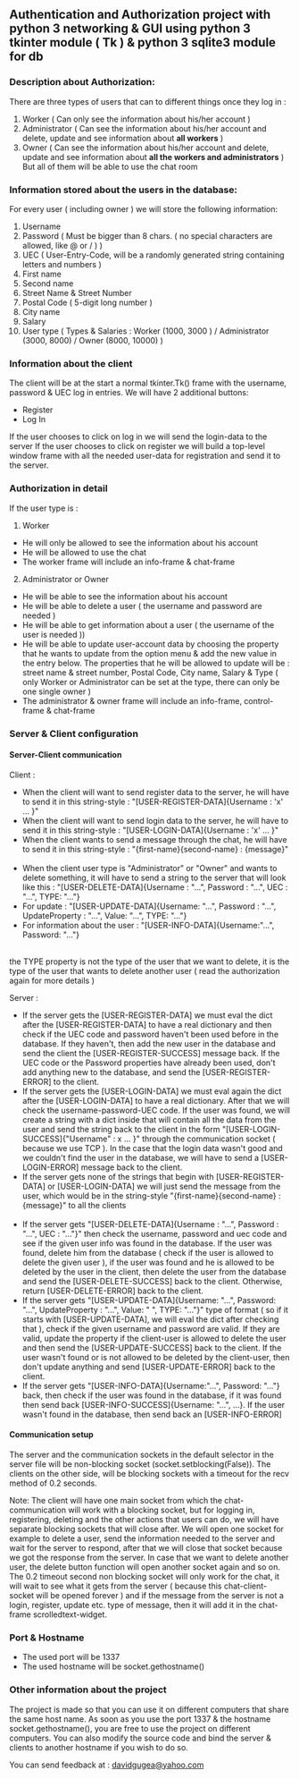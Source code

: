 ## Authentication and Authorization project with python 3 networking & GUI using python 3 tkinter module ( Tk ) & python 3 sqlite3 module for db
### Description about Authorization:
There are three types of users that can to different things once they log in :
1. Worker ( Can only see the information about his/her account ) 
2. Administrator ( Can see the information about his/her account and delete, update and see information about **all workers** )
3. Owner ( Can see the information about his/her account and delete, update and see information about **all the workers and administrators** ) 
But all of them will be able to use the chat room

### Information stored about the users in the database:
For every user ( including owner ) we will store the following information:
1. Username
2. Password ( Must be bigger than 8 chars. ( no special characters are allowed, like @ or / ) ) 
3. UEC ( User-Entry-Code, will be a randomly generated string containing letters and numbers )
4. First name
5. Second name
6. Street Name & Street Number
7. Postal Code ( 5-digit long number )
8. City name
9. Salary
10. User type ( Types & Salaries : Worker (1000, 3000 ) / Administrator (3000, 8000) / Owner (8000, 10000) )

### Information about the client
The client will be at the start a normal tkinter.Tk() frame with the username, password & UEC log in entries. We will have 2 additional buttons:

- Register
- Log In 

If the user chooses to click on log in we will send the login-data to the server
If the user chooses to click on register we will build a top-level window frame with all the needed user-data for registration and send it to the server.

### Authorization in detail
If the user type is :
1. Worker
- He will only be allowed to see the information about his account 
- He will be allowed to use the chat
- The worker frame will include an info-frame & chat-frame

2. Administrator or Owner
- He will be able to see the information about his account 
- He will be able to delete a user ( the username and password are needed )
- He will be able to get information about a user ( the username of the user is needed ))
- He will be able to update user-account data by choosing the property that he wants to update from the option menu & add the new value in the entry below. The properties that he will be allowed to update will be : street name & street number, Postal Code, City name, Salary & Type ( only Worker or Administrator can be set at the type, there can only be one single owner )
- The administrator & owner frame will include an info-frame, control-frame & chat-frame

### Server & Client configuration
#### Server-Client communication
Client :
- When the client will want to send register data to the server, he will have to send it in this string-style : "[USER-REGISTER-DATA]{Username : 'x' ... }"
- When the client will want to send login data to the server, he will have to send it in this string-style : "[USER-LOGIN-DATA]{Username : 'x' ... }"
- When the client wants to send a message through the chat, he will have to send it in this string-style : "{first-name}{second-name} : {message}"
<br><br>
- When the client user type is "Administrator" or "Owner" and wants to delete something, it will have to send a string to the server that will look like this : "[USER-DELETE-DATA]{Username : "...", Password : "...", UEC : "...", TYPE: "..."} 
- For update : "[USER-UPDATE-DATA]{Username: "...", Password : "...", UpdateProperty : "...", Value: "...", TYPE: "..."}
- For information about the user : "[USER-INFO-DATA]{Username:"...", Password: "..."}

<br>
the TYPE property is not the type of the user that we want to delete, it is the type of the user that wants to delete another user ( read the authorization again for more details )

Server : 
- If the server gets the [USER-REGISTER-DATA] we must eval the dict after the [USER-REGISTER-DATA] to have a real dictionary and then check if the UEC code and password haven't been used before in the database. If they haven't, then add the new user in the database and send the client the [USER-REGISTER-SUCCESS] message back. If the UEC code or the Password properties have already been used, don't add anything new to the database, and send the [USER-REGISTER-ERROR] to the client.
- If the server gets the [USER-LOGIN-DATA] we must eval again the dict after the [USER-LOGIN-DATA] to have a real dictionary. After that we will check the username-password-UEC code. If the user was found, we will create a string with a dict inside that will contain all the data from the user and send the string back to the client in the form "[USER-LOGIN-SUCCESS]{"Username" : x ... }" through the communication socket ( because we use TCP ). In the case that the login data wasn't good and we couldn't find the user in the database, we will have to send a [USER-LOGIN-ERROR] message back to the client.
- If the server gets none of the strings that begin with [USER-REGISTER-DATA] or [USER-LOGIN-DATA] we will just send the message from the user, which would be in the string-style "{first-name}{second-name} : {message}" to all the clients
<br><br>
- If the server gets "[USER-DELETE-DATA]{Username : "...", Password : "...", UEC : "..."}" then check the username, password and uec code and see if the given user info was found in the database. If the user was found, delete him from the database ( check if the user is allowed to delete the given user ), if the user was found and he is allowed to be deleted by the user in the client, then delete the user from the database and send the [USER-DELETE-SUCCESS] back to the client. Otherwise, return [USER-DELETE-ERROR] back to the client.
- If the server gets "[USER-UPDATE-DATA]{Username: "...", Password: "...", UpdateProperty : "...", Value: " ", TYPE: "..."}" type of format ( so if it starts with [USER-UPDATE-DATA], we will eval the dict after checking that ), check if the given username and password are valid. If they are valid, update the property if the client-user is allowed to delete the user and then send the [USER-UPDATE-SUCCESS] back to the client. If the user wasn't found or is not allowed to be deleted by the client-user, then don't update anything and send [USER-UPDATE-ERROR] back to the client.
- If the server gets "[USER-INFO-DATA]{Username:"...", Password: "..."} back, then check if the user was found in the database, if it was found then send back [USER-INFO-SUCCESS]{Username: "...", ...}. If the user wasn't found in the database, then send back an [USER-INFO-ERROR]

#### Communication setup
The server and the communication sockets in the default selector in the server file will be non-blocking socket (socket.setblocking(False)). The clients on the other side, will be blocking sockets with a timeout for the recv method of 0.2 seconds.

Note: The client will have one main socket from which the chat-communication will work with a blocking socket, but for logging in, registering, deleting and the other actions that users can do, we will have separate blocking sockets that will close after. We will open one socket for example to delete a user, send the information needed to the server and wait for the server to respond, after that we will close that socket because we got the response from the server. In case that we want to delete another user, the delete button function will open another socket again and so on. The 0.2 timeout second non blocking socket will only work for the chat, it will wait to see what it gets from the server ( because this chat-client-socket will be opened forever ) and if the message from the server is not a login, register, update etc. type of message, then it will add it in the chat-frame scrolledtext-widget.

### Port & Hostname
* The used port will be 1337
* The used hostname will be socket.gethostname()

### Other information about the project 
The project is made so that you can use it on different computers that share the same host name.
As soon as you use the port 1337 & the hostname socket.gethostname(), you are free to use the project on different computers. You can also modify the source code and bind the server & clients to another hostname if you wish to do so.

You can send feedback at : davidgugea@yahoo.com